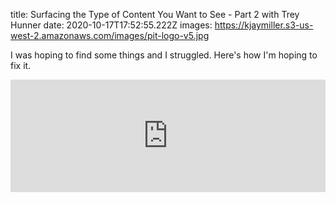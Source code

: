 title: Surfacing the Type of Content You Want to See - Part 2 with Trey Hunner
date: 2020-10-17T17:52:55.222Z
images: https://kjaymiller.s3-us-west-2.amazonaws.com/images/pit-logo-v5.jpg

I was hoping to find some things and I struggled. Here's how I'm hoping to fix it.
<iframe width="100%" height="180" frameborder="no" scrolling="no" seamless src="https://share.transistor.fm/e/829157a9"></iframe>
